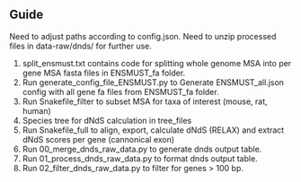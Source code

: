 ## Guide

Need to adjust paths according to config.json.
Need to unzip processed files in data-raw/dnds/ for further use. 

1. split_ensmust.txt contains code for splitting whole genome MSA into per gene MSA fasta files in ENSMUST_fa folder.
2. Run generate_config_file_ENSMUST.py to Generate ENSMUST_all.json config with all gene fa files from ENSMUST_fa folder. 
3. Run Snakefile_filter to subset MSA for taxa of interest (mouse, rat, human)
4. Species tree for dNdS calculation in tree_files
5. Run Snakefile_full to align, export, calculate dNdS (RELAX) and extract dNdS scores per gene (cannonical exon)
6. Run 00_merge_dnds_raw_data.py to generate dnds output table.
7. Run 01_process_dnds_raw_data.py to format dnds output table.
8. Run 02_filter_dnds_raw_data.py to filter for genes > 100 bp. 
